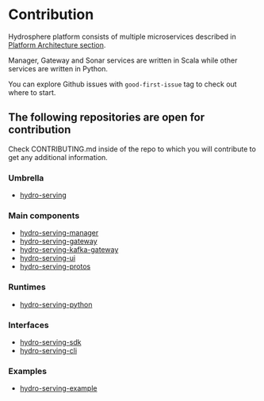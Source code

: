 # Contribution

Hydrosphere platform consists of multiple microservices described in [Platform Architecture section](services/).

Manager, Gateway and Sonar services are written in Scala while other services are written in Python.

You can explore Github issues with `good-first-issue` tag to check out where to start.  

## The following repositories are open for contribution

Check CONTRIBUTING.md inside of the repo to which you will contribute to get any additional information.

### Umbrella

* [hydro-serving](https://github.com/Hydrospheredata/hydro-serving)

### Main components

* [hydro-serving-manager](https://github.com/Hydrospheredata/hydro-serving-manager)
* [hydro-serving-gateway](https://github.com/Hydrospheredata/hydro-serving-gateway)
* [hydro-serving-kafka-gateway](https://github.com/Hydrospheredata/hydro-serving-kafka-gateway)
* [hydro-serving-ui](https://github.com/Hydrospheredata/hydro-serving-ui)
* [hydro-serving-protos](https://github.com/Hydrospheredata/hydro-serving-protos)

### Runtimes

* [hydro-serving-python](https://github.com/Hydrospheredata/hydro-serving-python)

### Interfaces

* [hydro-serving-sdk](https://github.com/Hydrospheredata/hydro-serving-sdk)
* [hydro-serving-cli](https://github.com/Hydrospheredata/hydro-serving-cli)

### Examples

* [hydro-serving-example](https://github.com/Hydrospheredata/hydro-serving-example)

